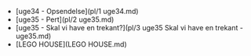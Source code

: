 
- [uge34 - Opsendelse](pl/1 uge34.md)
- [uge35 - Pert](pl/2 uge35.md)
- [uge35 - Skal vi have en trekant?](pl/3 uge35 Skal vi have en trekant - uge35.md)
- [LEGO HOUSE](LEGO HOUSE.md)